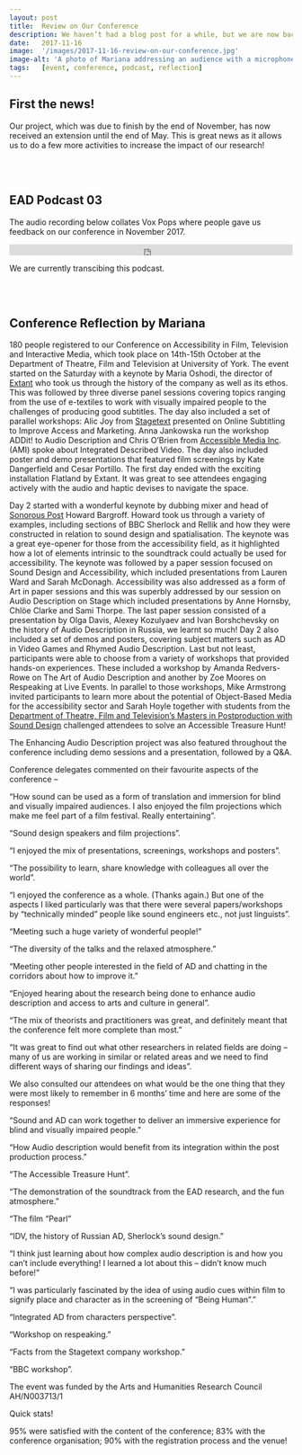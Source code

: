 ```yaml
---
layout: post
title:  Review on Our Conference
description: We haven’t had a blog post for a while, but we are now back with some news, a new podcast and some reflections from Mariana!
date:   2017-11-16
image:  '/images/2017-11-16-review-on-our-conference.jpg'
image-alt: 'A photo of Mariana addressing an audience with a microphone.'
tags:   [event, conference, podcast, reflection]
---
```


## First the news! 
Our project, which was due to finish by the end of November, has now received an extension until the end of May. This is great news as it allows us to do a few more activities to increase the impact of our research!

<br><br>

## EAD Podcast 03
The audio recording below collates Vox Pops where people gave us feedback on our conference in November 2017.

<iframe title="audio player" width="100%" height="20" scrolling="no" frameborder="no" src="https://w.soundcloud.com/player/?url=https%3A//api.soundcloud.com/tracks/363723113&amp;color=daa95f&amp;inverse=false&amp;auto_false=true&amp;show_user=true"></iframe>

<br>

We are currently transcibing this podcast.

<br><br>

## Conference Reflection by Mariana
180 people registered to our Conference on Accessibility in Film, Television and Interactive Media, which took place on 14th-15th October at the Department of Theatre, Film and Television at University of York. The event started on the Saturday with a keynote by Maria Oshodi, the director of [Extant](http://www.extant.org.uk/) who took us through the history of the company as well as its ethos. This was followed by three diverse panel sessions covering topics ranging from the use of e-textiles to work with visually impaired people to the challenges of producing good subtitles. The day also included a set of parallel workshops: Alic Joy from [Stagetext](http://stagetext.org/) presented on Online Subtitling to Improve Access and Marketing. Anna Jankowska run the workshop ADDit! to Audio Description and Chris O’Brien from [Accessible Media Inc](https://www.ami.ca/). (AMI) spoke about Integrated Described Video. The day also included poster and demo presentations that featured film screenings by Kate Dangerfield and Cesar Portillo. The first day ended with the exciting installation Flatland by Extant. It was great to see attendees engaging actively with the audio and haptic devises to navigate the space.

Day 2 started with a wonderful keynote by dubbing mixer and head of [Sonorous Post](http://www.sonorouspost.com/) Howard Bargroff. Howard took us through a variety of examples, including sections of BBC Sherlock and Rellik and how they were constructed in relation to sound design and spatialisation. The keynote was a great eye-opener for those from the accessibility field, as it highlighted how a lot of elements intrinsic to the soundtrack could actually be used for accessibility. The keynote was followed by a paper session focused on Sound Design and Accessibility, which included presentations from Lauren Ward and Sarah McDonagh. Accessibility was also addressed as a form of Art in paper sessions and this was superbly addressed by our session on Audio Description on Stage which included presentations by Anne Hornsby, Chlöe Clarke and Sami Thorpe. The last paper session consisted of a presentation by Olga Davis, Alexey Kozulyaev and Ivan Borshchevsky on the history of Audio Description in Russia, we learnt so much! Day 2 also included a set of demos and posters, covering subject matters such as AD in Video Games and Rhymed Audio Description. Last but not least, participants were able to choose from a variety of workshops that provided hands-on experiences. These included a workshop by Amanda Redvers-Rowe on The Art of Audio Description and another by Zoe Moores on Respeaking at Live Events. In parallel to those workshops, Mike Armstrong invited participants to learn more about the potential of Object-Based Media for the accessibility sector and Sarah Hoyle together with students from the [Department of Theatre, Film and Television’s Masters in Postproduction with Sound Design](https://www.york.ac.uk/study/postgraduate-taught/courses/ma-film-television-production-sound/) challenged attendees to solve an Accessible Treasure Hunt!

The Enhancing Audio Description project was also featured throughout the conference including demo sessions and a presentation, followed by a Q&A.

Conference delegates commented on their favourite aspects of the conference –

“How sound can be used as a form of translation and immersion for blind and visually impaired audiences. I also enjoyed the film projections which make me feel part of a film festival. Really entertaining”.

“Sound design speakers and film projections”.

“I enjoyed the mix of presentations, screenings, workshops and posters”.

“The possibility to learn, share knowledge with colleagues all over the world”.

“I enjoyed the conference as a whole. (Thanks again.) But one of the aspects I liked particularly was that there were several papers/workshops by “technically minded” people like sound engineers etc., not just linguists”.

“Meeting such a huge variety of wonderful people!”

“The diversity of the talks and the relaxed atmosphere.”

“Meeting other people interested in the field of AD and chatting in the corridors about how to improve it.”

“Enjoyed hearing about the research being done to enhance audio description and access to arts and culture in general”.

“The mix of theorists and practitioners was great, and definitely meant that the conference felt more complete than most.”

“It was great to find out what other researchers in related fields are doing – many of us are working in similar or related areas and we need to find different ways of sharing our findings and ideas”.

We also consulted our attendees on what would be the one thing that they were most likely to remember in 6 months’ time and here are some of the responses!

“Sound and AD can work together to deliver an immersive experience for blind and visually impaired people.”

“How Audio description would benefit from its integration within the post production process.”

“The Accessible Treasure Hunt”.

“The demonstration of the soundtrack from the EAD research, and the fun atmosphere.”

“The film “Pearl”

“IDV, the history of Russian AD, Sherlock’s sound design.”

“I think just learning about how complex audio description is and how you can’t include everything! I learned a lot about this – didn’t know much before!”

“I was particularly fascinated by the idea of using audio cues within film to signify place and character as in the screening of “Being Human”.”

“Integrated AD from characters perspective”.

“Workshop on respeaking.”

“Facts from the Stagetext company workshop.”

“BBC workshop”.

The event was funded by the Arts and Humanities Research Council AH/N003713/1

Quick stats!

95% were satisfied with the content of the conference; 83% with the conference organisation; 90% with the registration process and the venue!